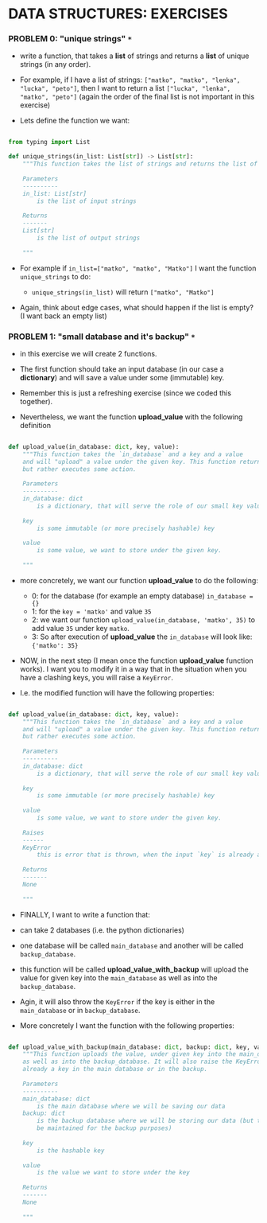 # DATA STRUCTURES: EXERCISES

### PROBLEM 0: "unique strings" `*`

- write a function, that takes a **list** of strings and returns a **list** of unique strings 
  (in any order).

- For example, if I have a list of strings: `["matko", "matko", "lenka", "lucka", "peto"]`,
then I want to return a list `["lucka", "lenka", "matko", "peto"]` (again the order of the final 
  list is not important in this exercise)
  
- Lets define the function we want:

```python

from typing import List

def unique_strings(in_list: List[str]) -> List[str]:
    """This function takes the list of strings and returns the list of unique strings.
    
    Parameters
    ----------
    in_list: List[str]
        is the list of input strings
    
    Returns
    -------
    List[str]
        is the list of output strings
    
    """    

```

- For example if `in_list=["matko", "matko", "Matko"]` I want the function 
  `unique_strings` to do:
  - `unique_strings(in_list)` will return `["matko", "Matko"]`
    
- Again, think about edge cases, what should happen if the list is empty? 
  (I want back an empty list)
  

### PROBLEM 1: "small database and it's backup" `*`

- in this exercise we will create 2 functions.

- The first function should take an input database (in our case a **dictionary**) and will save
a value under some (immutable) key.
  
- Remember this is just a refreshing exercise (since we coded this together).

- Nevertheless, we want the function **upload_value** with the following definition

```python

def upload_value(in_database: dict, key, value):
    """This function takes the `in_database` and a key and a value
    and will "upload" a value under the given key. This function returns NOTHING
    but rather executes some action.
    
    Parameters
    ----------
    in_database: dict
        is a dictionary, that will serve the role of our small key value database
    
    key
        is some immutable (or more precisely hashable) key
    
    value
        is some value, we want to store under the given key. 
    
    """

```

- more concretely, we want our function **upload_value** to do the following:

    - 0: for the database (for example an empty database) `in_database = {}`
    - 1: for the `key = 'matko'` and value `35`
    - 2: we want our function `upload_value(in_database, 'matko', 35)` to add value `35`
    under key `matko`.
    - 3: So after execution of **upload_value** the `in_database` will look like: `{'matko': 35}`
    
- NOW, in the next step (I mean once the function **upload_value** function works). 
  I want you to modify it in a way that in the situation when you have a clashing keys, 
  you will raise a `KeyError`.
  
- I.e. the modified function will have the following properties:

```python

def upload_value(in_database: dict, key, value):
    """This function takes the `in_database` and a key and a value
    and will "upload" a value under the given key. This function returns NOTHING
    but rather executes some action.
    
    Parameters
    ----------
    in_database: dict
        is a dictionary, that will serve the role of our small key value database
    
    key
        is some immutable (or more precisely hashable) key
    
    value
        is some value, we want to store under the given key. 
        
    Raises
    ------
    KeyError
        this is error that is thrown, when the input `key` is already a key in the database.
    
    Returns
    -------
    None
    
    """

```

- FINALLY, I want to write a function that:

- can take 2 databases (i.e. the python dictionaries)

- one database will be called `main_database` and another will be called 
`backup_database`.
  
- this function will be called **upload_value_with_backup** will upload the 
value for given key into the `main_database` as well as into the `backup_database`.
  
- Agin, it will also throw the `KeyError` if the key is either in the `main_database` or in 
  `backup_database`.
  
- More concretely I want the function with the following properties:

```python

def upload_value_with_backup(main_database: dict, backup: dict, key, value):
    """This function uploads the value, under given key into the main_database
    as well as into the backup_database. It will also raise the KeyError when there is
    already a key in the main database or in the backup.
    
    Parameters
    ----------
    main_database: dict
        is the main database where we will be saving our data
    backup: dict
        is the backup database where we will be storing our data (but this one will 
        be maintained for the backup purposes)
        
    key
        is the hashable key
        
    value
        is the value we want to store under the key
    
    Returns
    -------
    None
    
    """

```





